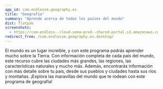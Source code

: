 ```yaml
---
app_id: com.endlessm.geography.es
title: "Geografía"
summary: "Aprende acerca de todos los países del mundo"
dist: flatpak
screenshots:
  - https://com-endless--cloud-soma-prod--shared-portal.s3.amazonaws.com/apps.264.screenshots.8cd16eb3-7175-49a1-873d-de8429cdfef9_201810231911441717.png
redirect_from: /com.endlessm.geography.es.desktop/
---
```


<p>El mundo es un lugar increíble, y con este programa podrás aprender mucho sobre la Tierra. Con información completa de cada país del mundo, este recurso cubre las ciudades más grandes, las regiones, las características naturales y mucho más. Además, encontrarás información con más detalle sobre tu país, desde sus pueblos y ciudades hasta sus ríos y montañas. ¡Explora las maravillas del mundo que te rodean con este programa de geografía!</p>